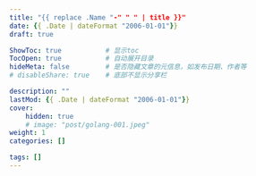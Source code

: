 ```yaml
---
title: "{{ replace .Name "-" " " | title }}"
date: {{ .Date | dateFormat "2006-01-01"}}
draft: true

ShowToc: true           # 显示toc
TocOpen: true           # 自动展开目录
hideMeta: false         # 是否隐藏文章的元信息，如发布日期、作者等
# disableShare: true    # 底部不显示分享栏

description: ""
lastMod: {{ .Date | dateFormat "2006-01-01"}}
cover:
    hidden: true
    # image: "post/golang-001.jpeg"
weight: 1
categories: []

tags: []
---
```


